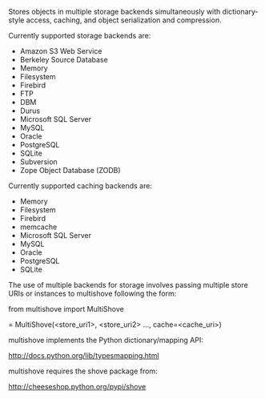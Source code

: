 Stores objects in multiple storage backends simultaneously
with dictionary-style access, caching, and object serialization and compression.

Currently supported storage backends are:

* Amazon S3 Web Service
* Berkeley Source Database
* Memory
* Filesystem
* Firebird
* FTP
* DBM
* Durus
* Microsoft SQL Server
* MySQL
* Oracle
* PostgreSQL
* SQLite
* Subversion
* Zope Object Database (ZODB)

Currently supported caching backends are:

* Memory
* Filesystem
* Firebird
* memcache
* Microsoft SQL Server
* MySQL
* Oracle
* PostgreSQL
* SQLite

The use of multiple backends for storage involves
passing multiple store URIs or instances to
multishove following the form:

from multishove import MultiShove

<storename> = MultiShove(<store_uri1>, <store_uri2> ..., cache=<cache_uri>)

multishove implements the Python dictionary/mapping API:

http://docs.python.org/lib/typesmapping.html

multishove requires the shove package from:

http://cheeseshop.python.org/pypi/shove
